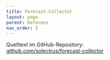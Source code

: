 ```yaml
---
title: Forecast-Collector
layout: page
parent: Referenz
nav_order: 5
---
```


Quelltext im GitHub-Repository: \
[github.com/solectrus/forecast-collector](https://github.com/solectrus/forecast-collector)
